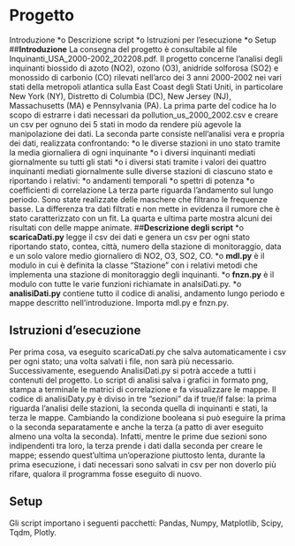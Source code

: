 # Progetto
 Introduzione
*o Descrizione script 
*o	Istruzioni per l’esecuzione
*o Setup
##**Introduzione**
La consegna del progetto è consultabile al file Inquinanti_USA_2000-2002_202208.pdf.
Il progetto concerne l’analisi degli inquinanti biossido di azoto (NO2), ozono (O3), anidride solforosa (SO2) e monossido di carbonio (CO) rilevati nell’arco dei 3 anni 2000-2002 nei vari stati della metropoli atlantica sulla East Coast degli Stati Uniti, in particolare New York (NY), Distretto di Columbia (DC), New Jersey (NJ), Massachusetts (MA) e Pennsylvania (PA).
La prima parte del codice ha lo scopo di estrarre i dati necessari da pollution_us_2000_2002.csv e creare un csv per ognuno dei 5 stati in modo da rendere più agevole la manipolazione dei dati. 
La seconda parte consiste nell’analisi vera e propria dei dati, realizzata confrontando:
*o le diverse stazioni in uno stato tramite la media giornaliera di ogni inquinante
*o i diversi inquinanti mediati giornalmente su tutti gli stati
*o i diversi stati tramite i valori dei quattro inquinanti mediati giornalmente sulle diverse stazioni di ciascuno stato
e riportando i relativi:
*o andamenti temporali
*o spettri di potenza 
*o coefficienti di correlazione
La terza parte riguarda l’andamento sul lungo periodo. Sono state realizzate delle maschere che filtrano le frequenze basse. La differenza tra dati filtrati e non mette in evidenza il rumore che è stato caratterizzato con un fit.
La quarta e ultima parte mostra alcuni dei risultati con delle mappe animate.
##**Descrizione degli script**
*o **scaricaDati.py** legge il csv dei dati e genera un csv per ogni stato riportando stato, contea, città, numero della stazione di monitoraggio, data e un solo valore medio giornaliero di NO2, O3, SO2, CO.
*o **mdl.py** è il modulo in cui è definita la classe “Stazione” con i relativi metodi che implementa una stazione di monitoraggio degli inquinanti.
*o **fnzn.py** è il modulo con tutte le varie funzioni richiamate in analsiDati.py.
*o **analisiDati.py** contiene tutto il codice di analisi, andamento lungo periodo e mappe descritto nell’introduzione. Importa mdl.py e fnzn.py.
## **Istruzioni d’esecuzione**
Per prima cosa, va eseguito scaricaDati.py che salva automaticamente i csv per ogni stato; una volta salvati i file, non sarà più necessario. Successivamente, eseguendo AnalisiDati.py si potrà accede a tutti i contenuti del progetto. Lo script di analisi salva i grafici in formato png, stampa a terminale le matrici di correlazione e fa visualizzare le mappe. Il codice di analisiDaty.py è diviso in tre “sezioni” da if true/if false: la prima riguarda l’analisi delle stazioni, la seconda quella di inquinanti e stati, la terza le mappe. Cambiando la condizione booleana si può eseguire la prima o la seconda separatamente e anche la terza (a patto di aver eseguito almeno una volta la seconda). Infatti, mentre le prime due sezioni sono indipendenti tra loro, la terza prende i dati dalla seconda per creare le mappe; essendo quest’ultima un’operazione piuttosto lenta, durante la prima esecuzione, i dati necessari sono salvati in csv per non doverlo più rifare, qualora il programma fosse eseguito di nuovo.
## **Setup**
Gli script importano i seguenti pacchetti: Pandas, Numpy, Matplotlib, Scipy, Tqdm, Plotly.
